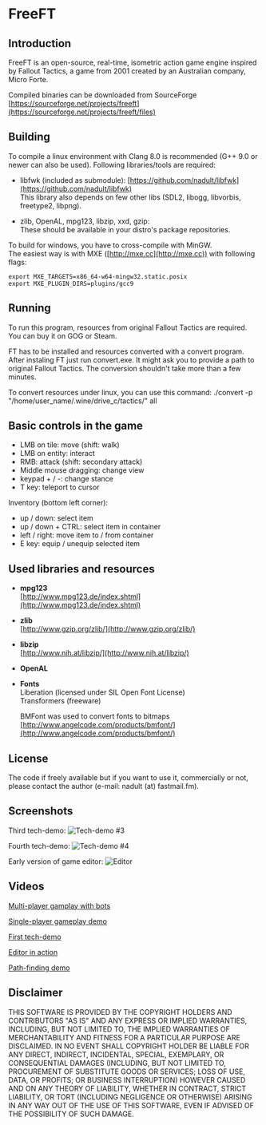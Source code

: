 # FreeFT




## Introduction
FreeFT is an open-source, real-time, isometric action game engine
inspired by Fallout Tactics, a game from 2001 created by an Australian company,
Micro Forte.
 
Compiled binaries can be downloaded from SourceForge
[https://sourceforge.net/projects/freeft](https://sourceforge.net/projects/freeft/files)


## Building
To compile a linux environment with Clang 8.0 is recommended (G++ 9.0 or newer can also be used).
Following libraries/tools are required:

* libfwk (included as submodule):
	[https://github.com/nadult/libfwk](https://github.com/nadult/libfwk)  
    This library also depends on few other libs (SDL2, libogg, libvorbis, freetype2, libpng).

* zlib, OpenAL, mpg123, libzip, xxd, gzip:  
	These should be available in your distro's package repositories.

To build for windows, you have to cross-compile with MinGW.  
The easiest way is with MXE ([http://mxe.cc](http://mxe.cc)) with following flags:  

	export MXE_TARGETS=x86_64-w64-mingw32.static.posix
	export MXE_PLUGIN_DIRS=plugins/gcc9

## Running
To run this program, resources from original Fallout Tactics are required.
You can buy it on GOG or Steam.

FT has to be installed and resources converted with a convert program.
After instaling FT just run convert.exe. It might ask you to provide a
path to original Fallout Tactics. The conversion shouldn't take more than
a few minutes.  

To convert resources under linux, you can use this command:
./convert -p "/home/user\_name/.wine/drive\_c/tactics/" all

## Basic controls in the game

* LMB on tile: move (shift: walk)
* LMB on entity: interact
* RMB: attack (shift: secondary attack)
* Middle mouse dragging: change view
* keypad + / -: change stance
* T key: teleport to cursor

Inventory (bottom left corner):

* up / down: select item
* up / down + CTRL: select item in container
* left / right: move item to / from container
* E key: equip / unequip selected item

## Used libraries and resources
* **mpg123**  
	[http://www.mpg123.de/index.shtml](http://www.mpg123.de/index.shtml)

* **zlib**  
	[http://www.gzip.org/zlib/](http://www.gzip.org/zlib/)

* **libzip**  
	[http://www.nih.at/libzip/](http://www.nih.at/libzip/)

* **OpenAL**

* **Fonts**  
  Liberation (licensed under SIL Open Font License)  
  Transformers (freeware)  

  BMFont was used to convert fonts to bitmaps  
  [http://www.angelcode.com/products/bmfont/](http://www.angelcode.com/products/bmfont/)


## License

The code if freely available but if you want to use it, commercially or not, please
contact the author (e-mail: nadult (at) fastmail.fm).


## Screenshots

Third tech-demo:
![](https://cloud.githubusercontent.com/assets/3227675/6886151/e705b616-d634-11e4-8f22-ee2f7c1dca01.jpg "Tech-demo #3")

Fourth tech-demo:
![](https://cloud.githubusercontent.com/assets/3227675/6886145/be9290d2-d634-11e4-80de-95b558f82cf9.jpg "Tech-demo #4")

Early version of game editor:
![](https://cloud.githubusercontent.com/assets/3227675/6886143/a67135a8-d634-11e4-93ef-e98c754e5cad.jpg "Editor")


## Videos

[Multi-player gamplay with bots](https://vimeo.com/101652935)

[Single-player gameplay demo](https://vimeo.com/91863672)

[First tech-demo](https://vimeo.com/58703722)

[Editor in action](https://vimeo.com/88563626)

[Path-finding demo](https://vimeo.com/58703723)

## Disclaimer

THIS SOFTWARE IS PROVIDED BY THE COPYRIGHT HOLDERS AND CONTRIBUTORS "AS IS" AND
ANY EXPRESS OR IMPLIED WARRANTIES, INCLUDING, BUT NOT LIMITED TO, THE IMPLIED
WARRANTIES OF MERCHANTABILITY AND FITNESS FOR A PARTICULAR PURPOSE ARE
DISCLAIMED. IN NO EVENT SHALL COPYRIGHT HOLDER BE LIABLE FOR ANY
DIRECT, INDIRECT, INCIDENTAL, SPECIAL, EXEMPLARY, OR CONSEQUENTIAL DAMAGES
(INCLUDING, BUT NOT LIMITED TO, PROCUREMENT OF SUBSTITUTE GOODS OR SERVICES;
LOSS OF USE, DATA, OR PROFITS; OR BUSINESS INTERRUPTION) HOWEVER CAUSED AND
ON ANY THEORY OF LIABILITY, WHETHER IN CONTRACT, STRICT LIABILITY, OR TORT
(INCLUDING NEGLIGENCE OR OTHERWISE) ARISING IN ANY WAY OUT OF THE USE OF THIS
SOFTWARE, EVEN IF ADVISED OF THE POSSIBILITY OF SUCH DAMAGE.
